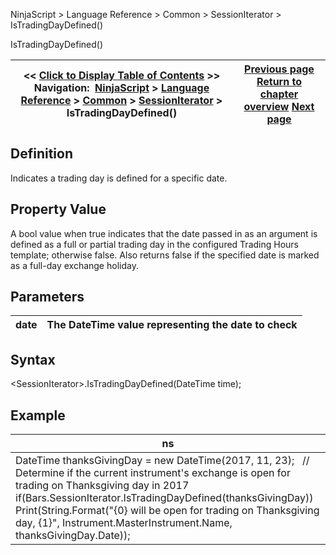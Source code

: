 ﻿
NinjaScript \> Language Reference \> Common \> SessionIterator \> IsTradingDayDefined()

IsTradingDayDefined()

| \<\< [Click to Display Table of Contents](istradingdaydefined.md) \>\> **Navigation:**     [NinjaScript](ninjascript.md) \> [Language Reference](language_reference_wip.md) \> [Common](common.md) \> [SessionIterator](sessioniterator.md) \> IsTradingDayDefined() | [Previous page](isnewsession.md) [Return to chapter overview](sessioniterator.md) [Next page](simplefont_class.md) |
| --- | --- |
## Definition
Indicates a trading day is defined for a specific date.
 
## Property Value
A bool value when true indicates that the date passed in as an argument is defined as a full or partial trading day in the configured Trading Hours template; otherwise false. Also returns false if the specified date is marked as a full\-day exchange holiday. 

## Parameters

| date | The DateTime value representing the date to check |
| --- | --- |

## Syntax
\<SessionIterator\>.IsTradingDayDefined(DateTime time);
 
## 
## Example

| ns |
| --- |
| DateTime thanksGivingDay \= new DateTime(2017, 11, 23);   // Determine if the current instrument's exchange is open for trading on Thanksgiving day in 2017 if(Bars.SessionIterator.IsTradingDayDefined(thanksGivingDay))    Print(String.Format("{0} will be open for trading on Thanksgiving day, {1}", Instrument.MasterInstrument.Name, thanksGivingDay.Date)); |
